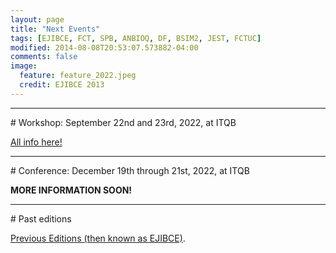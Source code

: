 ```yaml
---
layout: page
title: "Next Events"
tags: [EJIBCE, FCT, SPB, ANBIOQ, DF, BSIM2, JEST, FCTUC]
modified: 2014-08-08T20:53:07.573882-04:00
comments: false
image:
  feature: feature_2022.jpeg
  credit: EJIBCE 2013
---
```


<hr>
# Workshop: September 22nd and 23rd, 2022, at ITQB

[All info here!](/workshop/)

<hr>
# Conference: December 19th through 21st, 2022, at ITQB

<b>MORE INFORMATION SOON!</b>

<hr>
# Past editions

<a href="/edicoes_anteriores/">Previous Editions (then known as EJIBCE)</a>.


